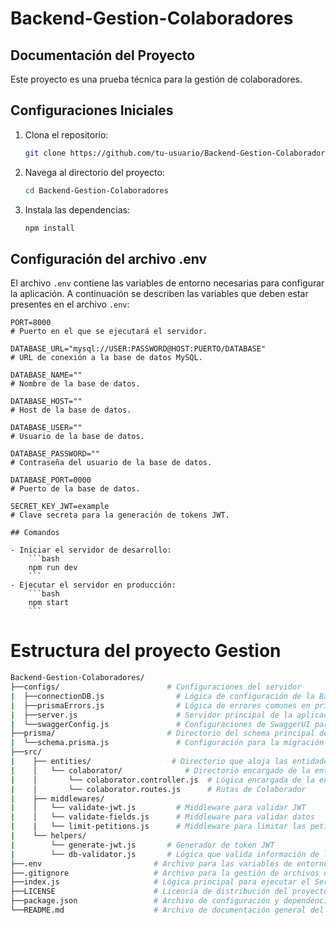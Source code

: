 # Backend-Gestion-Colaboradores
## Documentación del Proyecto

Este proyecto es una prueba técnica para la gestión de colaboradores.

## Configuraciones Iniciales

1. Clona el repositorio:
    ```bash
    git clone https://github.com/tu-usuario/Backend-Gestion-Colaboradores.git
    ```
2. Navega al directorio del proyecto:
    ```bash
    cd Backend-Gestion-Colaboradores
    ```
3. Instala las dependencias:
    ```bash
    npm install
    ```

## Configuración del archivo .env

El archivo `.env` contiene las variables de entorno necesarias para configurar la aplicación. A continuación se describen las variables que deben estar presentes en el archivo `.env`:

```properties
PORT=8000
# Puerto en el que se ejecutará el servidor.

DATABASE_URL="mysql://USER:PASSWORD@HOST:PUERTO/DATABASE"
# URL de conexión a la base de datos MySQL.

DATABASE_NAME=""
# Nombre de la base de datos.

DATABASE_HOST=""
# Host de la base de datos.

DATABASE_USER=""
# Usuario de la base de datos.

DATABASE_PASSWORD=""
# Contraseña del usuario de la base de datos.

DATABASE_PORT=0000
# Puerto de la base de datos.

SECRET_KEY_JWT=example
# Clave secreta para la generación de tokens JWT.

## Comandos

- Iniciar el servidor de desarrollo:
    ```bash
    npm run dev
    ```
- Ejecutar el servidor en producción:
    ```bash
    npm start
    ```
```

# Estructura del proyecto Gestion
```bash
Backend-Gestion-Colaboradores/
├──configs/                        # Configuraciones del servidor  
|  ├──connectionDB.js                # Lógica de configuración de la Base de Datos
|  ├──prismaErrors.js                # Lógica de errores comunes en prisma y backend
|  ├──server.js                      # Servidor principal de la aplicación
|  └──swaggerConfig.js               # Configuraciones de SwaggerUI para los endpoints
├──prisma/                         # Directorio del schema principal de prisma
|  └──schema.prisma.js               # Configuración para la migración de Base de Datos con Prisma
├──src/
|    ├── entities/                  # Directorio que aloja las entidades de la base de datos
|    │   └── colaborator/              # Directorio encargado de la entidad Colaborador
|    │       └── colaborator.controller.js  # Lógica encargada de la entidad Colaborador
|    │       └── colaborator.routes.js      # Rutas de Colaborador
|    ├── middlewares/
|    │   └── validate-jwt.js         # Middleware para validar JWT
|    │   └── validate-fields.js      # Middleware para validar datos
|    |   └── limit-petitions.js      # Middleware para limitar las peticiones
|    └── helpers/
|        └── generate-jwt.js       # Generador de token JWT
|        └── db-validator.js       # Lógica que valida información de la Base de datos
├──.env                         # Archivo para las variables de entorno del proyecto
├──.gitignore                   # Archivo para la gestión de archivos del repositorio
├──index.js                     # Lógica principal para ejecutar el Servidor.
├──LICENSE                      # Licencia de distribución del proyecto
├──package.json                 # Archivo de configuración y dependencias necesarias para ejecutar el proyecto.
└──README.md                    # Archivo de documentación general del proyecto e instrucciones de configuración.
```
